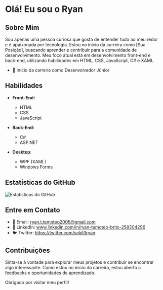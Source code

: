 # Olá! Eu sou o Ryan

## Sobre Mim

Sou apenas uma pessoa curiosa que gosta de entender tudo ao meu redor e é apaixonada por tecnologia. Estou no início da carreira como [Sua Posição], buscando aprender e contribuir para a comunidade de desenvolvimento. Meu foco atual está em desenvolvimento front-end e back-end, utilizando habilidades em HTML, CSS, JavaScript, C# e XAML.

- 💼 Início da carreira como Desenvolvedor Júnior

## Habilidades

- **Front-End:**
  - HTML
  - CSS
  - JavaScript

- **Back-End:**
  - C#
  - ASP.NET

- **Desktop:**
  - WPF (XAML)
  - Windows Forms

## Estatísticas do GitHub

![Estatísticas do GitHub](https://github-readme-stats.vercel.app/api?username=seu-username&show_icons=true&count_private=true&hide=contribs,prs&theme=dark)

## Entre em Contato

- 📧 Email: ryan.t.temoteo2005@gmail.com
- 💼 LinkedIn: www.linkedin.com/in/ryan-temoteo-brito-258304296
- 🐦 Twitter: https://twitter.com/soldi3ryan

## Contribuições

Sinta-se à vontade para explorar meus projetos e contribuir se encontrar algo interessante. Como estou no início da carreira, estou aberto a feedbacks e oportunidades de aprendizado.

Obrigado por visitar meu perfil!
